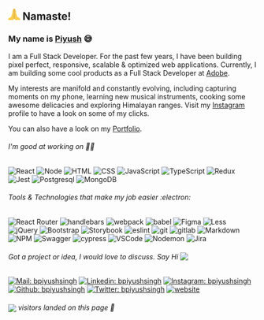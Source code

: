 ## <img src="./assets/namaste.gif" width="24" /> Namaste!

### My name is [Piyush](https://portfolio.bpiyushsingh.com) :sweat_smile:

I am a Full Stack Developer. For the past few years, I have been building pixel perfect, responsive, scalable & optimized web applications. Currently, I am building some cool products as a Full Stack Developer at [Adobe](https://www.adobe.com).

My interests are manifold and constantly evolving, including capturing moments on my phone, learning new musical instruments, cooking some awesome delicacies and exploring Himalayan ranges. Visit my [Instagram](https://www.instagram.com/bpiyushsingh/) profile to have a look on some of my clicks.

You can also have a look on my [Portfolio](https://www.bpiyushsingh.com).

###### I'm good at working on :technologist:

<p>
<img alt="React" src="https://img.shields.io/badge/-React-61DAFB?style=flat&logo=react&logoColor=white" />
<img alt="Node" src="https://img.shields.io/badge/-Node-339933?style=flat&logo=node.js&logoColor=white" />
<img alt="HTML" src="https://img.shields.io/badge/-HTML-E34F26?style=flat&logo=Html5&logoColor=white" />
<img alt="CSS" src="https://img.shields.io/badge/-CSS-1572B6?style=flat&logo=css3&logoColor=white" />
<img alt="JavaScript" src="https://img.shields.io/badge/-JavaScript-F7DF1E?style=flat&logo=JavaScript&logoColor=white" />
<img alt="TypeScript" src="https://img.shields.io/badge/-TypeScript-007ACC?style=flat&logo=typeScript&logoColor=white" />
<img alt="Redux" src="https://img.shields.io/badge/-Redux-764ABC?style=flat&logo=redux&logoColor=white" />
<img alt="Jest" src="https://img.shields.io/badge/-Jest-C21325?style=flat&logo=jest&logoColor=white" />
<img alt="Postgresql" src="https://img.shields.io/badge/-Postgresql-32658d?style=flat&logo=Postgresql&logoColor=white" />
<img alt="MongoDB" src="https://img.shields.io/badge/-MongoDB-47A248?style=flat&logo=mongodb&logoColor=white" />
</p>

###### Tools & Technologies that make my job easier :electron:

<p>
<img alt="React Router" src="https://img.shields.io/badge/-React Router-CA4245?style=flat&logo=react-router&logoColor=white" />
<img alt="handlebars" src="https://img.shields.io/badge/-Handlebars-000000?style=flat&logo=Handlebars.js&logoColor=white" />
<img alt="webpack" src="https://img.shields.io/badge/-Webpack-8DD6F9?style=flat&logo=Webpack&logoColor=white" />
<img alt="babel" src="https://img.shields.io/badge/-Babel-F9DC3E?style=flat&logo=Babel&logoColor=white" />
<img alt="Figma" src="https://img.shields.io/badge/-Figma-F24E1E?style=flat&logo=figma&logoColor=white" />
<img alt="Less" src="https://img.shields.io/badge/-LESS-1D365D?style=flat&logo=Less&logoColor=white" />
<img alt="jQuery" src="https://img.shields.io/badge/-jQuery-0769AD?style=flat&logo=jQuery&logoColor=white" />
<img alt="Bootstrap" src="https://img.shields.io/badge/-Bootstrap-563D7C?style=flat&logo=bootstrap&logoColor=white" />
<img alt="Storybook" src="https://img.shields.io/badge/-Storybook-FF4785?style=flat&logo=storybook&logoColor=white" />
<img alt="eslint" src="https://img.shields.io/badge/-ESLint-4B32C3?style=flat&logo=ESLint&logoColor=white" />
<img alt="git" src="https://img.shields.io/badge/-Git-F05032?style=flat&logo=git&logoColor=white" />
<img alt="gitlab" src="https://img.shields.io/badge/-Gitlab-505050?style=flat&logo=gitlab&logoColor=white" />
<img alt="Markdown" src="https://img.shields.io/badge/-Markdown-000000?style=flat&logo=Markdown&logoColor=white" />
<img alt="NPM" src="https://img.shields.io/badge/-NPM-FFFFFF?style=flat&logo=npm&logoColor=white" />
<img alt="Swagger" src="https://img.shields.io/badge/-Swagger-85EA2D?style=flat&logo=swagger&logoColor=white" />
<img alt="cypress" src="https://img.shields.io/badge/-Cypress-17202C?style=flat&logo=Cypress&logoColor=white" />
<img alt="VSCode" src="https://img.shields.io/badge/-VS Code-007ACC?style=flat&logo=VisualStudioCode&logoColor=white" />
<img alt="Nodemon" src="https://img.shields.io/badge/-Nodemon-76D04B?style=flat&logo=Nodemon&logoColor=white" />
<img alt="Jira" src="https://img.shields.io/badge/-Jira-0052CC?style=flat&logo=jira&logoColor=white" />
</p>

###### Got a project or idea, I would love to discuss. Say Hi <img align="top" src="https://emojis.slackmojis.com/emojis/images/1536351075/4594/blob-wave.gif?1536351075" width="24">

[![Mail: bpiyushsingh](https://img.shields.io/badge/-bpiyushsingh-EA4335?style=flat-square&logo=Gmail&logoColor=white&link=mailto:bpiyushsingh@gmail.com)](mailto:bpiyushsingh@gmail.com)
[![Linkedin: bpiyushsingh](https://img.shields.io/badge/-bpiyushsingh-blue?style=flat-square&logo=Linkedin&logoColor=white&link=https://www.linkedin.com/in/bpiyushsingh/)](https://www.linkedin.com/in/bpiyushsingh/)
[![Instagram: bpiyushsingh](https://img.shields.io/badge/-bpiyushsingh-B632AD?style=flat-square&logo=Instagram&logoColor=white&link=https://www.instagram.com/bpiyushsingh/)](https://www.instagram.com/bpiyushsingh/)
[![Github: bpiyushsingh](https://img.shields.io/badge/-bpiyushsingh-24292E?style=flat-square&logo=Github&logoColor=white&link=https://www.github.com/bpiyushsingh)](https://www.github.com/bpiyushsingh)
[![Twitter: bpiyushsingh](https://img.shields.io/badge/-bpiyushsingh-1DA1F1?style=flat-square&logo=Twitter&logoColor=white&link=https://twitter.com/bpiyushsingh/)](https://twitter.com/bpiyushsingh/)
[![website](https://img.shields.io/badge/Portfolio-9E2941.svg?&style=flat-square&logo=Google-Chrome&logoColor=white&link=https://www.bpiyushsingh.com/)](https://www.bpiyushsingh.com/)

###### <img align="center" src="https://visitor-badge.glitch.me/badge?page_id=bpiyushsingh.bpiyushsingh" height="18"> visitors landed on this page :partying_face:
